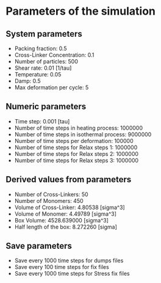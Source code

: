# Parameters of the simulation

## System parameters 

- Packing fraction: 0.5
- Cross-Linker Concentration: 0.1
- Number of particles: 500
- Shear rate: 0.01 [1/tau]
- Temperature: 0.05
- Damp: 0.5
- Max deformation per cycle: 5

 ## Numeric parameters 

- Time step: 0.001 [tau]
- Number of time steps in heating process: 1000000
- Number of time steps in isothermal process: 9000000
- Number of time steps per deformation: 100000
- Number of time steps for Relax steps 1: 1000000
- Number of time steps for Relax steps 2: 1000000
- Number of time steps for Relax steps 3: 1000000

 ## Derived values from parameters 

- Number of Cross-Linkers: 50
- Number of Monomers: 450
- Volume of Cross-Linker: 4.80538 [sigma^3]
- Volume of Monomer: 4.49789 [sigma^3]
- Box Volume: 4528.639000 [sigma^3]
- Half length of the box: 8.272260 [sigma]

 ## Save parameters 

- Save every 1000 time steps for dumps files
- Save every 100 time steps for fix files
- Save every 1000 time steps for Stress fix files
